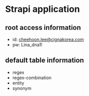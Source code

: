 # Strapi application

## root access information
- id: cheehoon.lee@cignakorea.com
- pw: Lina_dna1!

## default table information
- regex
- regex-combination
- entity
- synonym

